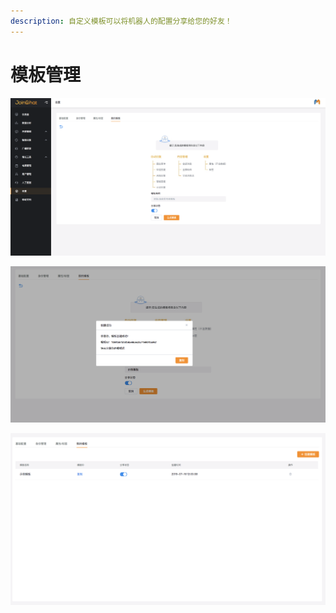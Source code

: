 ```yaml
---
description: 自定义模板可以将机器人的配置分享给您的好友！
---
```


# 模板管理

![&#x521B;&#x5EFA;&#x6A21;&#x677F;](../.gitbook/assets/image%20%2847%29.png)

![&#x751F;&#x6210;&#x6A21;&#x677F;](../.gitbook/assets/image%20%2870%29.png)

![&#x6A21;&#x677F;&#x5217;&#x8868;](../.gitbook/assets/image%20%28143%29.png)

